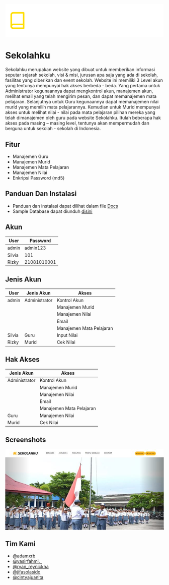 ![Screenshot](banner.png)

# Sekolahku

Sekolahku merupakan website yang dibuat untuk memberikan informasi seputar sejarah sekolah, visi & misi, jurusan apa saja yang ada di sekolah, fasilitas yang diberikan dan event sekolah. Website ini memiliki 3 Level akun yang tentunya mempunyai hak akses berbeda - beda. Yang pertama untuk Administrator kegunaannya dapat mengkontrol akun, manajemen akun, melihat email yang telah mengirim pesan, dan dapat memanajemen mata pelajaran. Selanjutnya untuk Guru kegunaannya dapat memanajemen nilai murid yang memilih mata pelajarannya. Kemudian untuk Murid mempunyai akses untuk melihat nilai - nilai pada mata pelajaran pilihan mereka yang telah dimanajemen oleh guru pada website Sekolahku. Itulah beberapa hak akses pada masing – masing level, tentunya akan mempermudah dan berguna untuk sekolah - sekolah di Indonesia.

## Fitur

-   Manajemen Guru
-   Manajemen Murid
-   Manajemen Mata Pelajaran
-   Manajemen Nilai
-   Enkripsi Password (md5)

## Panduan Dan Instalasi

-   Panduan dan instalasi dapat dilihat dalam file [Docs](/Docs/SekolahkuDocs.pdf)
-   Sample Database dapat diunduh [disini](/database/sekolahku.sql)

## Akun

| User   | Password    |
| ------ | ----------- |
| admin  | admin123    |
| Silvia | 101         |
| Rizky  | 21081010001 |

## Jenis Akun

| User   | Jenis Akun    | Akses                    |
| ------ | ------------- | ------------------------ |
| admin  | Administrator | Kontrol Akun             |
|        |               | Manajemen Murid          |
|        |               | Manajemen Nilai          |
|        |               | Email                    |
|        |               | Manajemen Mata Pelajaran |
| Silvia | Guru          | Input Nilai              |
| Rizky  | Murid         | Cek Nilai                |

## Hak Akses

| Jenis Akun    | Akses                    |
| ------------- | ------------------------ |
| Administrator | Kontrol Akun             |
|               | Manajemen Murid          |
|               | Manajemen Nilai          |
|               | Email                    |
|               | Manajemen Mata Pelajaran |
| Guru          | Manajemen Nilai          |
| Murid         | Cek Nilai                |

## Screenshots

![App Screenshot](Docs/ss_home.jpg)

## Tim Kami

-   [@adamxrb](https://www.instagram.com/adamxrb/)
-   [@yasirfahmi.\_](https://www.instagram.com/yasirfahmi._)
-   [@ryan_reynickha](https://www.instagram.com/ryan_reynickha)
-   [@jifasolasido](https://www.instagram.com/jifasolasido)
-   [@cintyajuanita](https://www.instagram.com/cintyajuanita)
